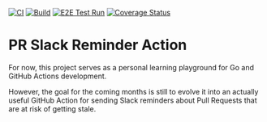 [![CI](https://github.com/hellej/pr-slack-reminder-action/actions/workflows/unit-tests.yml/badge.svg)](https://github.com/hellej/pr-slack-reminder-action/actions/workflows/unit-tests.yml) [![Build](https://github.com/hellej/pr-slack-reminder-action/actions/workflows/build.yml/badge.svg)](https://github.com/hellej/pr-slack-reminder-action/actions/workflows/build.yml) [![E2E Test Run](https://github.com/hellej/pr-slack-reminder-action/actions/workflows/e2e-test.yml/badge.svg)](https://github.com/hellej/pr-slack-reminder-action/actions/workflows/e2e-test.yml) [![Coverage Status](https://coveralls.io/repos/github/hellej/pr-slack-reminder-action/badge.svg?branch=main)](https://coveralls.io/github/hellej/pr-slack-reminder-action?branch=main)

# PR Slack Reminder Action

For now, this project serves as a personal learning playground for Go and GitHub Actions development.

However, the goal for the coming months is still to evolve it into an actually useful GitHub Action for sending Slack reminders about Pull Requests that are at risk of getting stale.
